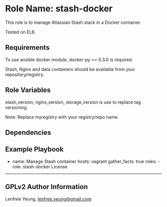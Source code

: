 Role Name: stash-docker
========

This role is to manage Atlassian Stash stack in a Docker container.

Tested on EL6.

Requirements
------------

To use ansible docker module, docker-py >= 0.3.0 is required. 

Stash, Nginx and data containers should be available from your repository/registry.

Role Variables
--------------

stash_version, nginx_version, storage_version is use to replace tag versioning.

Note: Replace myregistry with your registry/repo name.

Dependencies
------------



Example Playbook
-------------------------

 - name: Manage Stash container
   hosts: vagrant
   gather_facts: true
   roles:
       -  role: stash-docker
License
-------

GPLv2
Author Information
------------------

Lenfree Yeung, lenfree.yeung@gmail.com
